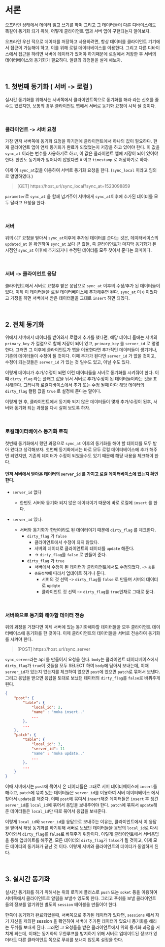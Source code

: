 # 서론
오프라인 상태에서 데이터 읽고 쓰기를 하며 그리고 그 데이터들이 다른 디바이스에도 똑같이 동기화 되기 위해, 어떻게 클라이언트 앱과 서버 앱이 구현되는지 알아보자.

오프라인 우선 적으로 데이터를 저장하고 사용하려면, 항상 데이터를 클라이언트 기기에서 접근이 가능해야 하고, 이를 위해 로컬 데이터베이스를 이용한다. 그리고 다른 디바이스에서 접근을 하려면 서버에 데이터가 있어야 하기때문에 로컬에서 저장한 후 서버의 데이터베이스와 동기화가 필요하다. 일련의 과정들을 설계 해보자.

<br>

## 1. 첫번째 동기화 ( 서버 -> 로컬 )
실시간 동기화를 위해서는 서버쪽에서 클라이언트쪽으로 동기화를 해라 라는 신호를 줄 수도 있겠지만, 보통의 경우 클라이언트 앱에서 서버로 동기화 요청이 시작 될 것이다.

<br>

### 클라이언트 -> 서버 요청
가장 먼저 서버쪽에 동기화 요청을 하기전에 클라이언트에서 하나의 값이 필요하다. 현재 클라이언트 앱이 언제 동기화가 완료가 되었었는지 저장을 하고 있어야 한다. 이 값을 `sync_at` 이라는 변수를 사용하기로 하고, 이 값은 클라이언트 앱에 저장이 되어 있어야 한다. 한번도 동기화가 일어나지 않았다면 `0` 이고 `timestamp` 로 저장하기로 하자.


이제 이 `sync_at`값을 이용하여 서버로 동기화 요청을 한다. (`sync_local` 이라고 임의로 명명하였다.)

> [GET] https://host_url/sync_local?sync_at=1523098859

`parameter`로 `sync_at` 을 함께 넘겨주어 서버에게 `sync_at`이후에 추가된 데이터를 모두 달라고 요청을 한다.

<br>

### 서버
위의 `GET` 요청을 받아서 `sync_at`이후에 추가된 데이터를 준다는 것은, 데이터베이스의 `updated_at` 을 확인하여 `sync_at` 보다 큰 값들, 즉 클라이언트가 마지막 동기화가 된 시점인 `sync_at` 이후에 추가되거나 수정된 데이터를 모두 찾아서 준다는 의미이다.

<br>

### 서버 -> 클라이언트 응답
클라이언트에서 서버로 요청후 받은 응답으로 `sync_at` 이후의 수정/추가 된 데이터들이 있다. 이제 이 데이터들을 로컬 데이터베이스에 추가해주면 된다. `sync_at` 이 `0` 이었다고 가정을 하면 서버에서 받은 데이터들을 그대로 `insert` 하면 되겠다.

<br>



## 2. 전체 동기화
위에서 서버에서 데이터를 받아와서 로컬에 추가를 했다면, 해당 데이터 들에는 서버의 `primary_key` 가 컬럼으로 함께 저장이 되어 있고, `primary_key` 를 `server_id` 로 명명한다. 그러면 그 이후에 클라이언트가 앱을 이용한다면 추가적인 데이터들이 생기거나, 기존의 데이터들이 수정이 될 것이다. 이때 추가가 된다면 `server_id` 가 없을 것이고, 수정이 되는것들은 `server_id` 가 있는 것 일수도 있고, 아닐 수도 있다. 

 이렇게 데이터가 추가/수정이 되면 이런 데이터들을 서버로 동기화를 시켜줘야 한다. 이때 `dirty_flag` 라는 플래그 값을 둬서 서버로 추가/수정이 된 데이터들이라는 것을 표시해준다. 그러니까 로컬디바이스에서 추가 또는 수정 될때 마다 해당 데이터의 `dirty_flag` 컬럼 값을 `true` 로 설정해 준다는 말이다.


이렇게 한 후, 클라이언트에서 동기화 되지 않은 데이터들이 몇개 추가/수정이 된후, 서버와 동기화 되는 과정을 다시 살펴 보도록 하자.

<br>

### 로컬데이터베이스 동기화 로직
첫번째 동기화에서 했던 과정으로 `sync_at` 이후의 동기화를 해야 할 데이터를 모두 받아 왔다고 생각해보자. 첫번째 동기화에서는 바로 모두 로컬 데이터베이스에 추가 해주면 되었지만, 기존의 데이터가 수정이 되었을수도 있기 때문에 해당 내용을 체크해야 한다. 


#### 먼저 서버에서 받아온 데이터의 `server_id` 를 가지고 로컬 데이터베이스에 있는지 확인한다.
+ `server_id` 없다
    + 한번도 서버와 동기화 되지 않은 데이터이기 때문에 바로 로컬에 `insert` 를 한다.

+ `server_id` 있다.
    + 서버와 동기화가 한번이라도 된 데이터이기 때문에 `dirty_flag` 를 체크한다.
        + `dirty_flag` 가 `false`
            + 클라이언트에서 수정이 되지 않았다.
            + 서버의 데이터로 클라이언트의 데이터를 `update` 해준다.
            + -> `dirty_flag`를 `false` 로 만들어 준다.
        + `dirty_flag` 가 `true`
            + 서버에서 수정이 된 데이터가 클라이언트에서도 수정되었다. -> `충돌`
            + `충돌정책`에 따라서 업데이트 하거나 둔다.
                + 서버의 것 선택 -> `dirty_flag`를 `false` 로 만들며 서버의 데이터로 `updqte`
                + 클라이언트 것 선택 -> `dirty_flag`를 `true`인채로 그대로 둔다.

<br>

### 서버쪽으로 동기화 해야할 데이터 전송
위의 과정을 거쳤다면 이제 서버에 있는 동기화해야할 데이터들을 모두 클라이언트 데이터베이스에 동기화를 한 것이다. 이제 클라이언트의 데이터들을 서버로 전송하여 동기화를 시켜야 한다.

> [POST] https://host_url/sync_server 

`sync_server`라는 api 를 만들어서 요청을 한다. `body`는 클라이언트 데이터베이스에서 `dirty_flag`가 `true`이 것들을 모두 SELECT 하여 `body`에 담아서 보내는데, 이때 `server_id`가 있는지 없는지를 체크하여 없으면 `post`에 있으면 `patch`로 묶어서 보낸다. 그리고 응답을 받으면 응답을 토대로 보냈던 데이터의 `dirty_flag`를 `false`로 바꿔주게 된다.

``` json
{
    "post": {
        "table": {
            "local_id": 2,
            "name" : "moka insert.."
            ...
        },
        ...
    },
    "patch": {
        "table": {
            "local_id": 3,
            "server_id": 11
            "name" : "moka update.."
            ...
        },
        ...
    }
}
```

이때 서버에서는 `post`에 묶여서 온 데이터들은 그대로 서버 데이터베이스에 `insert`를 해주고, `patch`에 묶여 있는 데이터들은 `server_id`를 이용하여 서버 데이터베이스 에서 찾아서 `update`를 해준다. 이때 `post`에 묶여서 `insert`해준 데이터들은 `insert` 후 생긴 `server_id`를 `local_id`에 묶어서 응답을 보내주어야 한다. `patch`에 묶여서 `update`해준 데이터들은 `local_id`만 따로 묶어서 응답을 보내준다.

이렇게 `local_id`와 `server_id`를 응답으로 보내주는 이유는, 클라이언트에서 이 응답을 받아서 해당 동기화를 하기위해 서버로 보냈던 데이터들을 응답의 `local_id`로 다시 찾아와서 `dirty_flag`를 `false`로 바꿔주기 위함이다. 이렇게 클라이언트에서 서버응답을 통해 업데이트를 해주면, 모든 데이터의 `dirty_flag`가 `false`가 될 것이고, 이제 모든 데이터의 동기화가 끝난 것 이다. 이렇게 서버와 클라이언트의 데이터가 동일하게 된다.

<br>
        
## 3. 실시간 동기화
실시간 동기화를 하기 위해서는 위의 로직에 플러스로 `push` 또는 `soket` 등을 이용하여 서버쪽에서 클라이언트로 알림을 보낼수 있도록 한다. 그리고 푸쉬를 보낼 클라이언트 들의 정보를 알기위한 별도의 `session` 테이블을 만들어야 한다. 

한쪽이 동기화가 완료되었을때, 서버쪽으로 추가된 데이터가 있다면, `sessions` 에서 자기 자신을 제외한 session 을 확인하여 서버에 추가된 데이터가 있으니 동기화를 해라는 푸쉬를 보내게 된다. 그러면 그 요청들을 받은 클라이언트에서 위의 동기화 과정을 거치게 되는데, 이때는 동기화의 무한루프를 방지하기 위해 서버로 업데이트된 정보가 있더라도 다른 클라이언트 쪽으로 푸쉬를 보내지 않도록 설정을 한다.